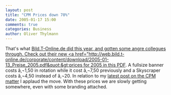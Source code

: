```yaml
---
layout: post
title: "CPM Prices down 70%"
date: 2005-01-17 15:00
comments: true
categories: Business
author: Oliver Thylmann
---
```



That's what [Bild.T-Online.de did this year, and gotten some angre collegues through. Check out their new &lt;a href=&quot;http://web.bild.t-online.de/corporate/content/download/2005-01-13_Preise_2005.pdf&quot;&gt;prices for 2005 in this PDF](http://web.bild.t-online.de/corporate/index.html). A fullsize banner costs â‚¬1,50 in rotation while it cost â‚¬7,50 previously and a Skyscraper costs â‚¬4,50 instead of â‚¬20. In relation to my [latest post on the CPM matter](http://owt.typepad.com/blog/2005/01/cpm_rss_and_the.html) I applaud the move. With these prices we are slowly getting somewhere, even with some branding attached.


